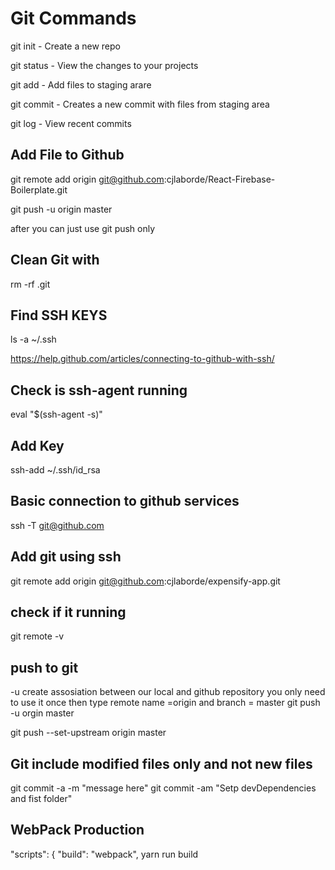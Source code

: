 # Git Commands

git init - Create a new repo

git status - View the changes to your projects

git add - Add files to staging arare

git commit - Creates a new commit with files from staging area

git log - View recent commits

## Add File to Github

git remote add origin git@github.com:cjlaborde/React-Firebase-Boilerplate.git

git push -u origin master

after you can just use git push only

## Clean Git with

rm -rf .git

## Find SSH KEYS

ls -a ~/.ssh

https://help.github.com/articles/connecting-to-github-with-ssh/

## Check is ssh-agent running

eval "\$(ssh-agent -s)"

## Add Key

ssh-add ~/.ssh/id_rsa

## Basic connection to github services

ssh -T git@github.com

## Add git using ssh

git remote add origin git@github.com:cjlaborde/expensify-app.git

## check if it running

git remote -v

## push to git

-u create assosiation between our local and github repository you only need to use it once
then type remote name =origin and branch = master
git push -u orgin master

git push --set-upstream origin master

## Git include modified files only and not new files

git commit -a -m "message here"
git commit -am "Setp devDependencies and fist folder"

## WebPack Production

"scripts": {
"build": "webpack",
yarn run build
